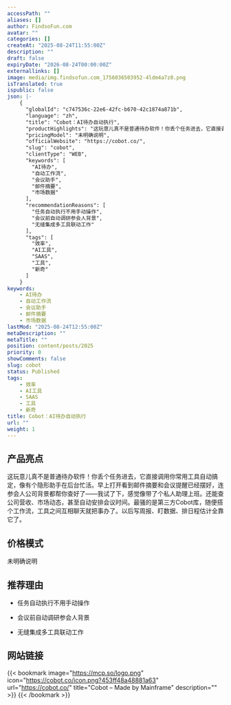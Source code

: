 ```yaml
---
accessPath: ""
aliases: []
author: FindsoFun.com
avatar: ""
categories: []
createAt: "2025-08-24T11:55:00Z"
description: ""
draft: false
expiryDate: "2026-08-24T00:00:00Z"
externallinks: []
image: media/img.findsofun.com_1756036503952-4ldm4a7z0.png
isTranslated: true
ispublic: false
json: |-
    {
      "globalId": "c747536c-22e6-42fc-b670-42c1874a871b",
      "language": "zh",
      "title": "Cobot：AI待办自动执行",
      "productHighlights": "这玩意儿真不是普通待办软件！你丢个任务进去，它直接调用你常用工具自动搞定，像有个隐形助手在后台忙活。早上打开看到邮件摘要和会议提醒已经摆好，连参会人公司背景都帮你查好了——我试了下，感觉像带了个私人助理上班。还能查公司营收、市场动态，甚至自动安排会议时间。最骚的是第三方Cobot库，随便搭个工作流，工具之间互相聊天就把事办了。以后写周报、盯数据、排日程估计全靠它了。",
      "pricingModel": "未明确说明",
      "officialWebsite": "https://cobot.co/",
      "slug": "cobot",
      "clientType": "WEB",
      "keywords": [
        "AI待办",
        "自动工作流",
        "会议助手",
        "邮件摘要",
        "市场数据"
      ],
      "recommendationReasons": [
        "任务自动执行不用手动操作",
        "会议前自动调研参会人背景",
        "无缝集成多工具联动工作"
      ],
      "tags": [
        "效率",
        "AI工具",
        "SAAS",
        "工具",
        "新奇"
      ]
    }
keywords:
    - AI待办
    - 自动工作流
    - 会议助手
    - 邮件摘要
    - 市场数据
lastMod: "2025-08-24T12:55:00Z"
metaDescription: ""
metaTitle: ""
position: content/posts/2025
priority: 0
showComments: false
slug: cobot
status: Published
tags:
    - 效率
    - AI工具
    - SAAS
    - 工具
    - 新奇
title: Cobot：AI待办自动执行
url: ""
weight: 1
---
```

## 产品亮点
这玩意儿真不是普通待办软件！你丢个任务进去，它直接调用你常用工具自动搞定，像有个隐形助手在后台忙活。早上打开看到邮件摘要和会议提醒已经摆好，连参会人公司背景都帮你查好了——我试了下，感觉像带了个私人助理上班。还能查公司营收、市场动态，甚至自动安排会议时间。最骚的是第三方Cobot库，随便搭个工作流，工具之间互相聊天就把事办了。以后写周报、盯数据、排日程估计全靠它了。

## 价格模式
<!--more-->未明确说明

## 推荐理由
- 任务自动执行不用手动操作

- 会议前自动调研参会人背景

- 无缝集成多工具联动工作

## 网站链接
{{< bookmark image="https://mcp.so/logo.png" icon="https://cobot.co/icon.png?453ff48a48881a63" url="https://cobot.co/" title="Cobot – Made by Mainframe" description="" >}}
{{< /bookmark >}}

